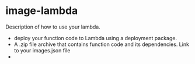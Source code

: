 # image-lambda

Description of how to use your lambda.
  -  deploy your function code to Lambda using a deployment package. 
  - A .zip file archive that contains function code and its dependencies.
Link to your images.json file
  - 
